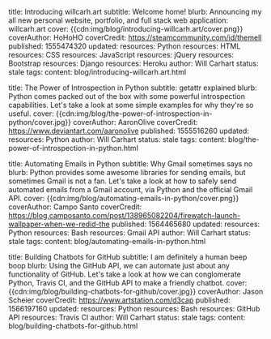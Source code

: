 title: Introducing willcarh.art
subtitle: Welcome home!
blurb: Announcing my all new personal website, portfolio, and full stack web application: willcarh.art
cover: {{cdn:img/blog/introducing-willcarh.art/cover.png}}
coverAuthor: HoHoHO
coverCredit: https://steamcommunity.com/id/themell
published: 1555474320
updated:
resources: Python
resources: HTML
resources: CSS
resources: JavaScript
resources: jQuery
resources: Bootstrap
resources: Django
resources: Heroku
author: Will Carhart
status: stale
tags:
content: blog/introducing-willcarh.art.html

title: The Power of Introspection in Python
subtitle: getattr explained
blurb: Python comes packed out of the box with some powerful introspection capabilities. Let's take a look at some simple examples for why they're so useful.
cover: {{cdn:img/blog/the-power-of-introspection-in-python/cover.jpg}}
coverAuthor: AaronOlive
coverCredit: https://www.deviantart.com/aaronolive
published: 1555516260
updated:
resources: Python
author: Will Carhart
status: stale
tags:
content: blog/the-power-of-introspection-in-python.html

title: Automating Emails in Python
subtitle: Why Gmail sometimes says no
blurb: Python provides some awesome libraries for sending emails, but sometimes Gmail is not a fan. Let's take a look at how to safely send automated emails from a Gmail account, via Python and the official Gmail API.
cover: {{cdn:img/blog/automating-emails-in-python/cover.png}}
coverAuthor: Campo Santo
coverCredit: https://blog.camposanto.com/post/138965082204/firewatch-launch-wallpaper-when-we-redid-the
published: 1564465680
updated:
resources: Python
resources: Bash
resources: Gmail API
author: Will Carhart
status: stale
tags:
content: blog/automating-emails-in-python.html

title: Building Chatbots for GitHub
subtitle: I am definitely a human beep boop
blurb: Using the GitHub API, we can automate just about any functionality of GitHub. Let's take a look at how we can conglomerate Python, Travis CI, and the GitHub API to make a friendly chatbot.
cover: {{cdn:img/blog/building-chatbots-for-github/cover.jpg}}
coverAuthor: Jason Scheier
coverCredit: https://www.artstation.com/d3cap
published: 1566197160
updated:
resources: Python
resources: Bash
resources: GitHub API
resources: Travis CI
author: Will Carhart
status: stale
tags:
content: blog/building-chatbots-for-github.html
